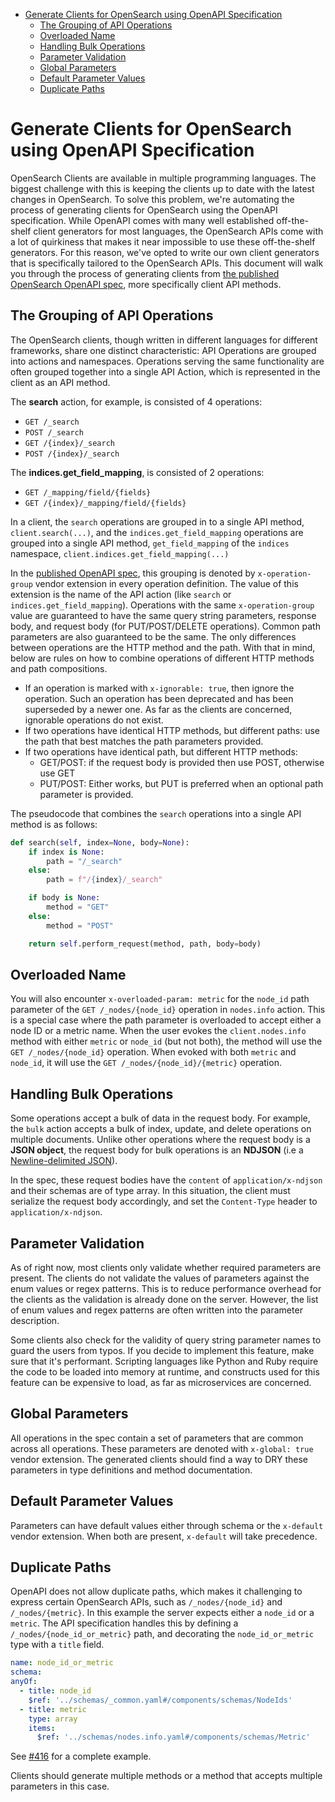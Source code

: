 - [Generate Clients for OpenSearch using OpenAPI Specification](#generate-clients-for-opensearch-using-openapi-specification)
  - [The Grouping of API Operations](#the-grouping-of-api-operations)
  - [Overloaded Name](#overloaded-name)
  - [Handling Bulk Operations](#handling-bulk-operations)
  - [Parameter Validation](#parameter-validation)
  - [Global Parameters](#global-parameters)
  - [Default Parameter Values](#default-parameter-values)
  - [Duplicate Paths](#duplicate-paths)

# Generate Clients for OpenSearch using OpenAPI Specification

OpenSearch Clients are available in multiple programming languages. The biggest challenge with this is keeping the clients up to date with the latest changes in OpenSearch. To solve this problem, we're automating the process of generating clients for OpenSearch using the OpenAPI specification. While OpenAPI comes with many well established off-the-shelf client generators for most languages, the OpenSearch APIs come with a lot of quirkiness that makes it near impossible to use these off-the-shelf generators. For this reason, we've opted to write our own client generators that is specifically tailored to the OpenSearch APIs. This document will walk you through the process of generating clients from [the published OpenSearch OpenAPI spec](https://github.com/opensearch-project/opensearch-api-specification/releases), more specifically client API methods.

## The Grouping of API Operations
The OpenSearch clients, though written in different languages for different frameworks, share one distinct characteristic: API Operations are grouped into actions and namespaces. Operations serving the same functionality are often grouped together into a single API Action, which is represented in the client as an API method.

The **search** action, for example, is consisted of 4 operations:
- `GET /_search`
- `POST /_search`
- `GET /{index}/_search`
- `POST /{index}/_search`

The **indices.get_field_mapping**, is consisted of 2 operations:
- `GET /_mapping/field/{fields}`
- `GET /{index}/_mapping/field/{fields}`

In a client, the `search` operations are grouped in to a single API method, `client.search(...)`, and the `indices.get_field_mapping` operations are grouped into a single API method, `get_field_mapping` of the `indices` namespace, `client.indices.get_field_mapping(...)`

In the [published OpenAPI spec](https://github.com/opensearch-project/opensearch-api-specification/releases), this grouping is denoted by `x-operation-group` vendor extension in every operation definition. The value of this extension is the name of the API action (like `search` or `indices.get_field_mapping`). Operations with the same `x-operation-group` value are guaranteed to have the same query string parameters, response body, and request body (for PUT/POST/DELETE operations). Common path parameters are also guaranteed to be the same. The only differences between operations are the HTTP method and the path. With that in mind, below are rules on how to combine operations of different HTTP methods and path compositions.

- If an operation is marked with `x-ignorable: true`, then ignore the operation. Such an operation has been deprecated and has been superseded by a newer one. As far as the clients are concerned, ignorable operations do not exist.
- If two operations have identical HTTP methods, but different paths: use the path that best matches the path parameters provided.
- If two operations have identical path, but different HTTP methods:
    - GET/POST: if the request body is provided then use POST, otherwise use GET
    - PUT/POST: Either works, but PUT is preferred when an optional path parameter is provided.

The pseudocode that combines the `search` operations into a single API method is as follows:
```python
def search(self, index=None, body=None):
    if index is None:
        path = "/_search"
    else:
        path = f"/{index}/_search"

    if body is None:
        method = "GET"
    else:
        method = "POST"

    return self.perform_request(method, path, body=body)
```

## Overloaded Name
You will also encounter `x-overloaded-param: metric` for the `node_id` path parameter of the `GET /_nodes/{node_id}` operation in `nodes.info` action. This is a special case where the path parameter is overloaded to accept either a node ID or a metric name. When the user evokes the `client.nodes.info` method with either `metric` or `node_id` (but not both), the method will use the `GET /_nodes/{node_id}` operation. When evoked with both `metric` and `node_id`, it will use the `GET /_nodes/{node_id}/{metric}` operation.

## Handling Bulk Operations
Some operations accept a bulk of data in the request body. For example, the `bulk` action accepts a bulk of index, update, and delete operations on multiple documents. Unlike other operations where the request body is a **JSON object**, the request body for bulk operations is an **NDJSON** (i.e a [Newline-delimited JSON](https://github.com/ndjson/ndjson-spec)). 

In the spec, these request bodies have the `content` of `application/x-ndjson` and their schemas are of type array. In this situation, the client must serialize the request body accordingly, and set the `Content-Type` header to `application/x-ndjson`.

## Parameter Validation
As of right now, most clients only validate whether required parameters are present. The clients do not validate the values of parameters against the enum values or regex patterns. This is to reduce performance overhead for the clients as the validation is already done on the server. However, the list of enum values and regex patterns are often written into the parameter description.

Some clients also check for the validity of query string parameter names to guard the users from typos. If you decide to implement this feature, make sure that it's performant. Scripting languages like Python and Ruby require the code to be loaded into memory at runtime, and constructs used for this feature can be expensive to load, as far as microservices are concerned.

## Global Parameters
All operations in the spec contain a set of parameters that are common across all operations. These parameters are denoted with `x-global: true` vendor extension. The generated clients should find a way to DRY these parameters in type definitions and method documentation.

## Default Parameter Values
Parameters can have default values either through schema or the `x-default` vendor extension. When both are present, `x-default` will take precedence.

## Duplicate Paths
OpenAPI does not allow duplicate paths, which makes it challenging to express certain OpenSearch APIs, such as `/_nodes/{node_id}` and `/_nodes/{metric}`. In this example the server expects either a `node_id` or a `metric`. The API specification handles this by defining a `/_nodes/{node_id_or_metric}` path, and decorating the `node_id_or_metric` type with a `title` field.

```yaml
name: node_id_or_metric
schema:
anyOf:
  - title: node_id
    $ref: '../schemas/_common.yaml#/components/schemas/NodeIds'
  - title: metric
    type: array
    items:
      $ref: '../schemas/nodes.info.yaml#/components/schemas/Metric'
```

See [#416](https://github.com/opensearch-project/opensearch-api-specification/pull/416) for a complete example.

Clients should generate multiple methods or a method that accepts multiple parameters in this case.
